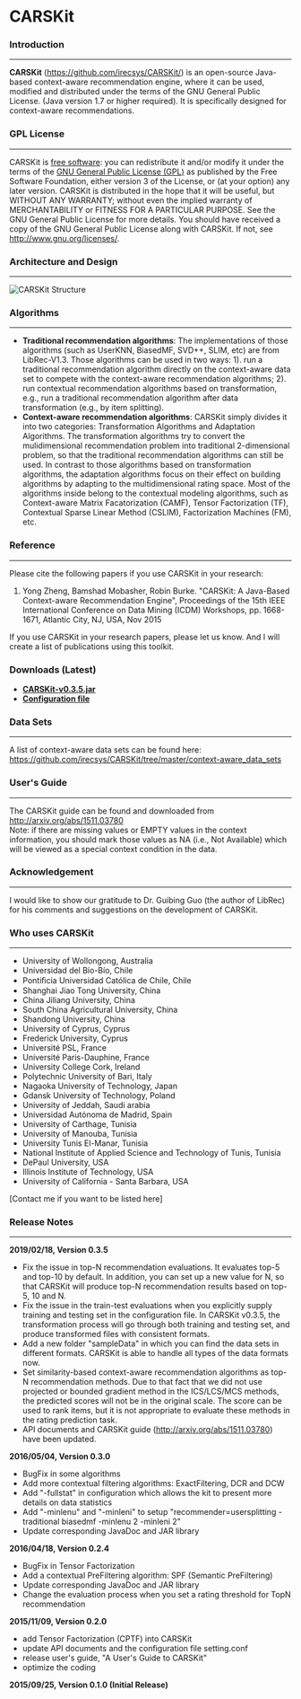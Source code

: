 # CARSKit

### Introduction
-------------------

**CARSKit** (https://github.com/irecsys/CARSKit/) is an open-source Java-based context-aware recommendation engine, where it can be used, modified and distributed under the terms of the GNU General Public License. (Java version 1.7 or higher required). It is specifically designed for context-aware recommendations. 


### GPL License
-------------------

CARSKit is [free software](http://www.gnu.org/philosophy/free-sw.html): you can redistribute it and/or modify it under the terms of the [GNU General Public License (GPL)](http://www.gnu.org/licenses/gpl.html) as published by the Free Software Foundation, either version 3 of the License, or (at your option) any later version. CARSKit is distributed in the hope that it will be useful, but WITHOUT ANY WARRANTY; without even the implied warranty of MERCHANTABILITY or FITNESS FOR A PARTICULAR PURPOSE. See the GNU General Public License for more details. You should have received a copy of the GNU General Public License along with CARSKit. If not, see http://www.gnu.org/licenses/.

### Architecture and Design
----------------------------

![CARSKit Structure](https://raw.githubusercontent.com/irecsys/CARSKit/master/CARSKit_Design.png)

### Algorithms
---------------

* **Traditional recommendation algorithms**: The implementations of those algorithms (such as UserKNN, BiasedMF, SVD++, SLIM, etc) are from LibRec-V1.3. Those algorithms can be used in two ways: 1). run a traditional recommendation algorithm directly on the context-aware data set to compete with the context-aware recommendation algorithms; 2). run contextual recommendation algorithms based on transformation, e.g., run a traditional recommendation algorithm after data transformation (e.g., by item splitting).
* **Context-aware recommendation algorithms**: CARSKit simply divides it into two categories: Transformation Algorithms and Adaptation Algorithms. The transformation algorithms try to convert the mulidimensional recommendation problem into traditional 2-dimensional problem, so that the traditional recommendation algorithms can still be used. In contrast to those algorithms based on transformation algorithms, the adaptation algorithms focus on their effect on building algorithms by adapting to the multidimensional rating space. Most of the algorithms inside belong to the contextual modeling algorithms, such as Context-aware Matrix Facatorization (CAMF), Tensor Factorization (TF), Contextual Sparse Linear Method (CSLIM), Factorization Machines (FM), etc.

### Reference
-------------

Please cite the following papers if you use CARSKit in your research:

1. Yong Zheng, Bamshad Mobasher, Robin Burke. "CARSKit: A Java-Based Context-aware Recommendation Engine", Proceedings of the 15th IEEE International Conference on Data Mining (ICDM) Workshops, pp. 1668-1671, Atlantic City, NJ, USA, Nov 2015

If you use CARSKit in your research papers, please let us know. And I will create a list of publications using this toolkit.

### Downloads (Latest)
* **[CARSKit-v0.3.5.jar](https://github.com/irecsys/CARSKit/raw/master/jar/CARSKit-v0.3.5.jar)**
* **[Configuration file](https://raw.githubusercontent.com/irecsys/CARSKit/master/setting.conf)**

### Data Sets
--------------

A list of context-aware data sets can be found here: https://github.com/irecsys/CARSKit/tree/master/context-aware_data_sets <br/>

### User's Guide
--------------
The CARSKit guide can be found and downloaded from http://arxiv.org/abs/1511.03780<br/>
Note: if there are missing values or EMPTY values in the context information, you should mark those values as NA (i.e., Not Available) which will be viewed as a special context condition in the data.

### Acknowledgement
--------------------

I would like to show our gratitude to Dr. Guibing Guo (the author of LibRec) for his comments and suggestions on the development of CARSKit.

### Who uses CARSKit
--------------------
* University of Wollongong, Australia
* Universidad del Bío-Bío, Chile
* Pontiﬁcia Universidad Católica de Chile, Chile
* Shanghai Jiao Tong University, China
* China Jiliang University, China
* South China Agricultural University, China
* Shandong University, China
* University of Cyprus, Cyprus
* Frederick University, Cyprus
* Université PSL, France
* Université Paris-Dauphine, France
* University College Cork, Ireland
* Polytechnic University of Bari, Italy
* Nagaoka University of Technology, Japan
* Gdansk University of Technology, Poland
* University of Jeddah, Saudi arabia
* Universidad Autónoma de Madrid, Spain
* University of Carthage, Tunisia
* University of Manouba, Tunisia
* University Tunis El-Manar, Tunisia
* National Institute of Applied Science and Technology of Tunis, Tunisia
* DePaul University, USA
* Illinois Institute of Technology, USA
* University of California - Santa Barbara, USA

[Contact me if you want to be listed here]


### Release Notes
------------------
**2019/02/18, Version 0.3.5**
* Fix the issue in top-N recommendation evaluations. It evaluates top-5 and top-10 by default. In addition, you can set up a new value for N, so that CARSKit will produce top-N recommendation results based on top-5, 10 and N.
* Fix the issue in the train-test evaluations when you explicitly supply training and testing set in the configuration file. In CARSKit v0.3.5, the transformation process will go through both training and testing set, and produce transformed files with consistent formats.
* Add a new folder "sampleData" in which you can find the data sets in different formats. CARSKit is able to handle all types of the data formats now.
* Set similarity-based context-aware recommendation algorithms as top-N recommendation methods. Due to that fact that we did not use projected or bounded gradient method in the ICS/LCS/MCS methods, the predicted scores will not be in the original scale. The score can be used to rank items, but it is not appropriate to evaluate these methods in the rating prediction task.
* API documents and CARSKit guide (http://arxiv.org/abs/1511.03780) have been updated.

**2016/05/04, Version 0.3.0**
* BugFix in some algorithms
* Add more contextual filtering algorithms: ExactFiltering, DCR and DCW
* Add "-fullstat" in configuration which allows the kit to present more details on data statistics
* Add "-minlenu" and "-minleni" to setup "recommender=usersplitting -traditional biasedmf -minlenu 2 -minleni 2"
* Update corresponding JavaDoc and JAR library

**2016/04/18, Version 0.2.4**
* BugFix in Tensor Factorization
* Add a contextual PreFiltering algorithm: SPF (Semantic PreFiltering)
* Update corresponding JavaDoc and JAR library
* Change the evaluation process when you set a rating threshold for TopN recommendation

**2015/11/09, Version 0.2.0**
* add Tensor Factorization (CPTF) into CARSKit
* update API documents and the configuration file setting.conf
* release user's guide, "A User's Guide to CARSKit"
* optimize the coding

**2015/09/25, Version 0.1.0 (Initial Release)**





